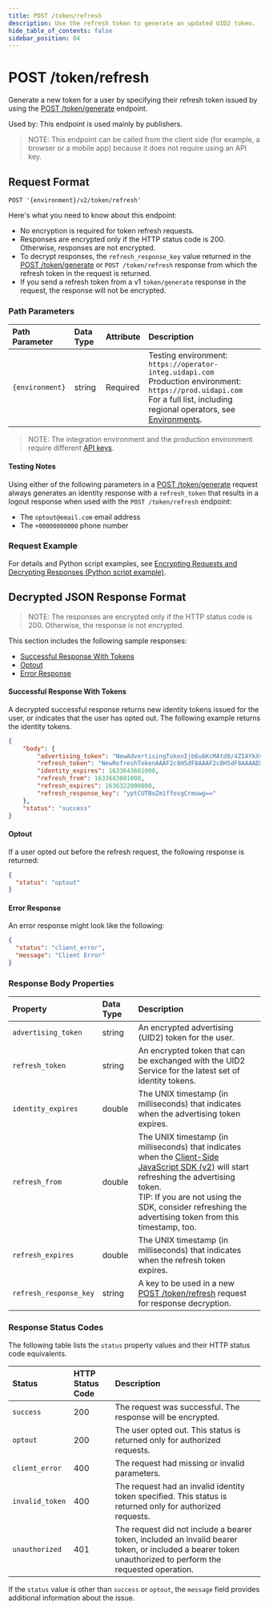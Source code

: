 ```yaml
---
title: POST /token/refresh
description: Use the refresh token to generate an updated UID2 token.
hide_table_of_contents: false
sidebar_position: 04
---
```


# POST /token/refresh
Generate a new token for a user by specifying their refresh token issued by using the [POST /token/generate](post-token-generate.md) endpoint.

Used by: This endpoint is used mainly by publishers.

>NOTE: This endpoint can be called from the client side (for example, a browser or a mobile app) because it does not require using an API key.

## Request Format 

`POST '{environment}/v2/token/refresh'`

Here's what you need to know about this endpoint:

- No encryption is required for token refresh requests.
- Responses are encrypted only if the HTTP status code is 200. Otherwise, responses are not encrypted.
- To decrypt responses, the `refresh_response_key` value returned in the [POST /token/generate](post-token-generate.md) or `POST /token/refresh` response from which the refresh token in the request is returned.
- If you send a refresh token from a v1 `token/generate` response in the request, the response will not be encrypted.

### Path Parameters

| Path Parameter | Data Type | Attribute | Description |
| :--- | :--- | :--- | :--- |
| `{environment}` | string | Required | Testing environment: `https://operator-integ.uidapi.com`<br/>Production environment: `https://prod.uidapi.com`<br/>For a full list, including regional operators, see [Environments](../getting-started/gs-environments.md). |

>NOTE: The integration environment and the production environment require different [API keys](../ref-info/glossary-uid.md#gl-api-key).

#### Testing Notes

Using either of the following parameters in a [POST /token/generate](post-token-generate.md) request always generates an identity response with a `refresh_token` that results in a logout response when used with the `POST /token/refresh` endpoint:

- The `optout@email.com` email address
- The `+00000000000` phone number

### Request Example

For details and Python script examples, see [Encrypting Requests and Decrypting Responses (Python script example)](../getting-started/gs-encryption-decryption#uid2_requestpy).

## Decrypted JSON Response Format

>NOTE: The responses are encrypted only if the HTTP status code is 200. Otherwise, the response is not encrypted.

This section includes the following sample responses:

* [Successful Response With Tokens](#successful-response-with-tokens)
* [Optout](#optout)
* [Error Response](#error-response)

#### Successful Response With Tokens

A decrypted successful response returns new identity tokens issued for the user, or indicates that the user has opted out. The following example returns the identity tokens.

```json
{
    "body": {
        "advertising_token": "NewAdvertisingTokenIjb6u6KcMAtd0/4ZIAYkXvFrMdlZVqfb9LNf99B+1ysE/lBzYVt64pxYxjobJMGbh5q/HsKY7KC0Xo5Rb/Vo8HC4dYOoWXyuGUaL7Jmbw4bzh+3pgokelUGyTX19DfArTeIg7n+8cxWQ=",
        "refresh_token": "NewRefreshTokenAAAF2c8H5dF8AAAF2c8H5dF8AAAADX393Vw94afoVLL6A+qjdSUEisEKx6t42fLgN+2dmTgUavagz0Q6Kp7ghM989hKhZDyAGjHyuAAwm+CX1cO7DWEtMeNUA9vkWDjcIc8yeDZ+jmBtEaw07x/cxoul6fpv2PQ==",
        "identity_expires": 1633643601000,
        "refresh_from": 1633643001000,
        "refresh_expires": 1636322000000,
        "refresh_response_key": "yptCUTBoZm1ffosgCrmuwg=="
    },
    "status": "success"
}
```

#### Optout

If a user opted out before the refresh request, the following response is returned:

```json
{
  "status": "optout"
}
```

#### Error Response

An error response might look like the following:

```json
{
  "status": "client_error",
  "message": "Client Error"
}
```

### Response Body Properties

| Property | Data Type | Description |
| :--- | :--- | :--- |
| `advertising_token` | string | An encrypted advertising (UID2) token for the user. |
| `refresh_token` | string | An encrypted token that can be exchanged with the UID2 Service for the latest set of identity tokens. |
| `identity_expires` | double | The UNIX timestamp (in milliseconds) that indicates when the advertising token expires. |
| `refresh_from` | double | The UNIX timestamp (in milliseconds) that indicates when the [Client-Side JavaScript SDK (v2)](../sdks/client-side-identity.md) will start refreshing the advertising token.<br/>TIP: If you are not using the SDK, consider refreshing the advertising token from this timestamp, too. |
| `refresh_expires` | double | The UNIX timestamp (in milliseconds) that indicates when the refresh token expires. |
| `refresh_response_key` | string | A key to be used in a new [POST /token/refresh](post-token-refresh.md) request for response decryption. |

### Response Status Codes

The following table lists the `status` property values and their HTTP status code equivalents.

| Status | HTTP Status Code | Description |
| :--- | :--- | :--- |
| `success` | 200 | The request was successful. The response will be encrypted. |
| `optout` | 200 | The user opted out. This status is returned only for authorized requests. |
| `client_error` | 400 | The request had missing or invalid parameters.|
| `invalid_token` | 400 | The request had an invalid identity token specified. This status is returned only for authorized requests. |
| `unauthorized` | 401 | The request did not include a bearer token, included an invalid bearer token, or included a bearer token unauthorized to perform the requested operation. |

If the `status` value is other than `success` or `optout`, the `message` field provides additional information about the issue.
